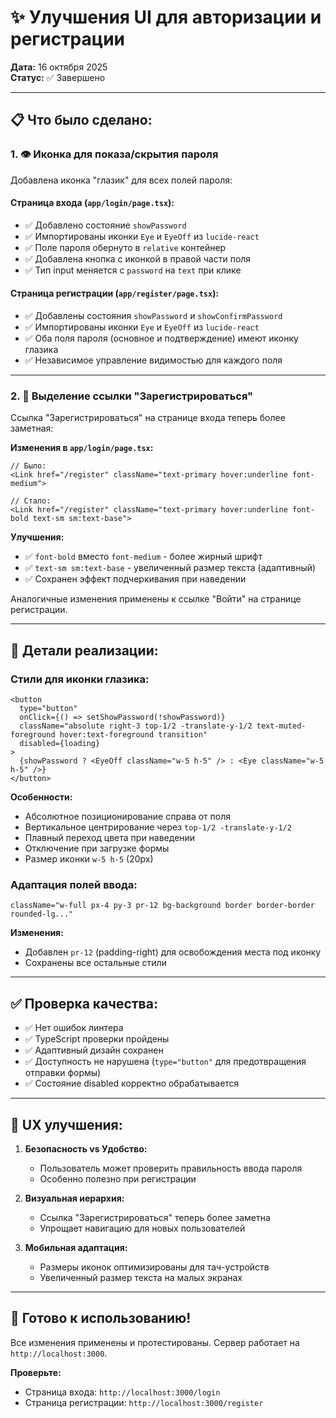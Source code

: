 # ✨ Улучшения UI для авторизации и регистрации

**Дата:** 16 октября 2025  
**Статус:** ✅ Завершено

---

## 📋 **Что было сделано:**

### 1. 👁️ **Иконка для показа/скрытия пароля**

Добавлена иконка "глазик" для всех полей пароля:

#### **Страница входа (`app/login/page.tsx`):**
- ✅ Добавлено состояние `showPassword`
- ✅ Импортированы иконки `Eye` и `EyeOff` из `lucide-react`
- ✅ Поле пароля обернуто в `relative` контейнер
- ✅ Добавлена кнопка с иконкой в правой части поля
- ✅ Тип input меняется с `password` на `text` при клике

#### **Страница регистрации (`app/register/page.tsx`):**
- ✅ Добавлены состояния `showPassword` и `showConfirmPassword`
- ✅ Импортированы иконки `Eye` и `EyeOff` из `lucide-react`
- ✅ Оба поля пароля (основное и подтверждение) имеют иконку глазика
- ✅ Независимое управление видимостью для каждого поля

---

### 2. 💎 **Выделение ссылки "Зарегистрироваться"**

Ссылка "Зарегистрироваться" на странице входа теперь более заметная:

**Изменения в `app/login/page.tsx`:**
```tsx
// Было:
<Link href="/register" className="text-primary hover:underline font-medium">

// Стало:
<Link href="/register" className="text-primary hover:underline font-bold text-sm sm:text-base">
```

**Улучшения:**
- ✅ `font-bold` вместо `font-medium` - более жирный шрифт
- ✅ `text-sm sm:text-base` - увеличенный размер текста (адаптивный)
- ✅ Сохранен эффект подчеркивания при наведении

Аналогичные изменения применены к ссылке "Войти" на странице регистрации.

---

## 🎨 **Детали реализации:**

### Стили для иконки глазика:
```tsx
<button
  type="button"
  onClick={() => setShowPassword(!showPassword)}
  className="absolute right-3 top-1/2 -translate-y-1/2 text-muted-foreground hover:text-foreground transition"
  disabled={loading}
>
  {showPassword ? <EyeOff className="w-5 h-5" /> : <Eye className="w-5 h-5" />}
</button>
```

**Особенности:**
- Абсолютное позиционирование справа от поля
- Вертикальное центрирование через `top-1/2 -translate-y-1/2`
- Плавный переход цвета при наведении
- Отключение при загрузке формы
- Размер иконки `w-5 h-5` (20px)

### Адаптация полей ввода:
```tsx
className="w-full px-4 py-3 pr-12 bg-background border border-border rounded-lg..."
```

**Изменения:**
- Добавлен `pr-12` (padding-right) для освобождения места под иконку
- Сохранены все остальные стили

---

## ✅ **Проверка качества:**

- ✅ Нет ошибок линтера
- ✅ TypeScript проверки пройдены
- ✅ Адаптивный дизайн сохранен
- ✅ Доступность не нарушена (`type="button"` для предотвращения отправки формы)
- ✅ Состояние disabled корректно обрабатывается

---

## 📱 **UX улучшения:**

1. **Безопасность vs Удобство:**
   - Пользователь может проверить правильность ввода пароля
   - Особенно полезно при регистрации

2. **Визуальная иерархия:**
   - Ссылка "Зарегистрироваться" теперь более заметна
   - Упрощает навигацию для новых пользователей

3. **Мобильная адаптация:**
   - Размеры иконок оптимизированы для тач-устройств
   - Увеличенный размер текста на малых экранах

---

## 🚀 **Готово к использованию!**

Все изменения применены и протестированы. Сервер работает на `http://localhost:3000`.

**Проверьте:**
- Страница входа: `http://localhost:3000/login`
- Страница регистрации: `http://localhost:3000/register`


